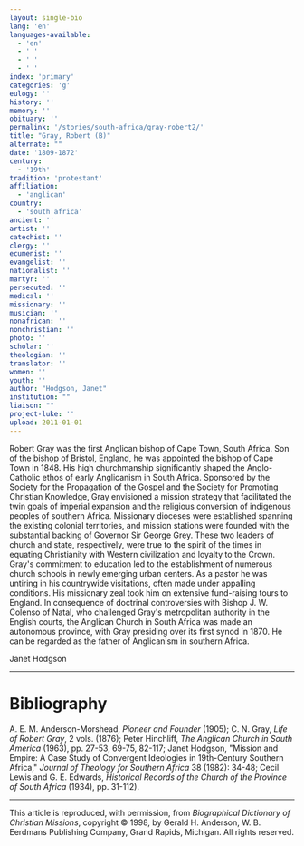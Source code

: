 ```yaml
---
layout: single-bio
lang: 'en'
languages-available:
  - 'en'
  - ' '
  - ' '
  - ' '
index: 'primary'
categories: 'g'
eulogy: ''
history: ''
memory: ''
obituary: ''
permalink: '/stories/south-africa/gray-robert2/'
title: "Gray, Robert (B)"
alternate: ""
date: '1809-1872'
century:
  - '19th'
tradition: 'protestant'
affiliation:
  - 'anglican'
country:
  - 'south africa'
ancient: ''
artist: ''
catechist: ''
clergy: ''
ecumenist: ''
evangelist: ''
nationalist: ''
martyr: ''
persecuted: ''
medical: ''
missionary: ''
musician: ''
nonafrican: ''
nonchristian: ''
photo: ''
scholar: ''
theologian: ''
translator: ''
women: ''
youth: ''
author: "Hodgson, Janet"
institution: ""
liaison: ""
project-luke: ''
upload: 2011-01-01
---
```




Robert Gray was the first Anglican bishop of Cape Town, South Africa. Son of the bishop of Bristol, England, he was appointed the bishop of Cape Town in 1848. His high churchmanship significantly shaped the Anglo-Catholic ethos of early Anglicanism in South Africa. Sponsored by the Society for the Propagation of the Gospel and the Society for Promoting Christian Knowledge, Gray envisioned a mission strategy that facilitated the twin goals of imperial expansion and the religious conversion of indigenous peoples of southern Africa. Missionary dioceses were established spanning the existing colonial territories, and mission stations were founded with the substantial backing of Governor Sir George Grey. These two leaders of church and state, respectively, were true to the spirit of the times in equating Christianity with Western civilization and loyalty to the Crown. Gray's commitment to education led to the establishment of numerous church schools in newly emerging urban centers. As a pastor he was untiring in his countrywide visitations, often made under appalling conditions. His missionary zeal took him on extensive fund-raising tours to England. In consequence of doctrinal controversies with Bishop J. W. Colenso of Natal, who challenged Gray's metropolitan authority in the English courts, the Anglican Church in South Africa was made an autonomous province, with Gray presiding over its first synod in 1870. He can be regarded as the father of Anglicanism in southern Africa.

Janet Hodgson

---

# Bibliography

A. E. M. Anderson-Morshead, *Pioneer and Founder* (1905); C. N. Gray, *Life of Robert Gray*, 2 vols. (1876); Peter Hinchliff, *The Anglican Church in South America* (1963), pp. 27-53, 69-75, 82-117; Janet Hodgson, "Mission and Empire: A Case Study of Convergent Ideologies in 19th-Century Southern Africa," *Journal of Theology for Southern Africa* 38 (1982): 34-48; Cecil Lewis and G. E. Edwards, *Historical Records of the Church of the Province of South Africa* (1934), pp. 31-112).

---

This article is reproduced, with permission, from *Biographical Dictionary of Christian Missions*, copyright © 1998, by Gerald H. Anderson, W. B. Eerdmans Publishing Company, Grand Rapids, Michigan. All rights reserved.